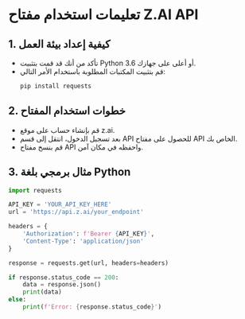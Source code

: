 # تعليمات استخدام مفتاح Z.AI API

## 1. كيفية إعداد بيئة العمل
- تأكد من أنك قد قمت بتثبيت Python 3.6 أو أعلى على جهازك.
- قم بتثبيت المكتبات المطلوبة باستخدام الأمر التالي:
  ```bash
  pip install requests
  ```

## 2. خطوات استخدام المفتاح
- قم بإنشاء حساب على موقع z.ai.
- بعد تسجيل الدخول، انتقل إلى قسم API للحصول على مفتاح API الخاص بك.
- قم بنسخ مفتاح API واحفظه في مكان آمن.

## 3. مثال برمجي بلغة Python
```python
import requests

API_KEY = 'YOUR_API_KEY_HERE'
url = 'https://api.z.ai/your_endpoint'

headers = {
    'Authorization': f'Bearer {API_KEY}',
    'Content-Type': 'application/json'
}

response = requests.get(url, headers=headers)

if response.status_code == 200:
    data = response.json()
    print(data)
else:
    print(f'Error: {response.status_code}')
```